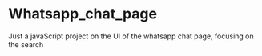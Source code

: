 # Whatsapp_chat_page
Just a javaScript project on the UI of the whatsapp chat page, focusing on the search 
